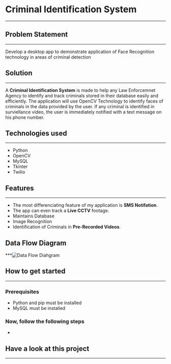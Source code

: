 # Criminal Identification System
***
## Problem Statement
***
Develop a desktop app to demonstrate application of Face Recognition technology in areas of criminal detection

## Solution
***
A **Criminal Identification System** is made to help any Law Enforcemnet Agency to identify and track criminals stored in their database easily and efficiently.
The application will use OpenCV Technology to identify faces of criminals in the data provided by the user. If any criminal is identified in surviellance video, the user is immediately notified with a text message on his phone number.

## Technologies used
***
- Python
- OpenCV
- MySQL
- Tkinter
- Twilio

## Features
***
- The most differenciating feature of my application is **SMS Notifation**.
- The app can even track a **Live CCTV** footage.
- Maintains Database
- Image Recognition
- Identification of Criminals in **Pre-Recorded Videos**.

## Data Flow Diagram
***![Data Flow Diahgram](https://user-images.githubusercontent.com/69694356/171285517-82c94401-b59d-4061-9df6-333dd3d8ac01.png)

## How to get started
***
### Prerequisites
- Python and pip must be installed
- MySQL must be installed

### Now, follow the following steps
-

## Have a look at this project
***





